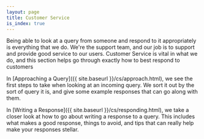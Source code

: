 ```yaml
---
layout: page
title: Customer Service
is_index: true
---
```

Being able to look at a query from someone and respond to it appropriately is everything that we do. We're the support team, and our job is to support and provide good service to our users. Customer Service is vital in what we do, and this section helps go through exactly how to best respond to customers

In [Approaching a Query]({{ site.baseurl }}/cs/approach.html), we see the first steps to take when looking at an incoming query. We sort it out by the sort of query it is, and give some example responses that can go along with them.

In [Writing a Response]({{ site.baseurl }}/cs/responding.html), we take a closer look at how to go about writing a response to a query. This includes what makes a good response, things to avoid, and tips that can really help make your responses stellar.




















